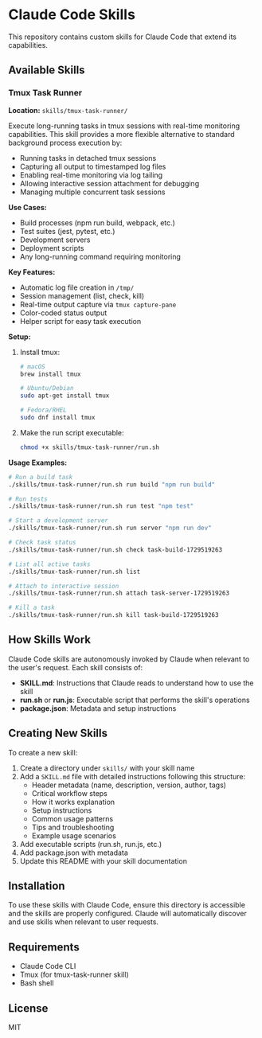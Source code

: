 # Claude Code Skills

This repository contains custom skills for Claude Code that extend its capabilities.

## Available Skills

### Tmux Task Runner

**Location:** `skills/tmux-task-runner/`

Execute long-running tasks in tmux sessions with real-time monitoring capabilities. This skill provides a more flexible alternative to standard background process execution by:

- Running tasks in detached tmux sessions
- Capturing all output to timestamped log files
- Enabling real-time monitoring via log tailing
- Allowing interactive session attachment for debugging
- Managing multiple concurrent task sessions

**Use Cases:**
- Build processes (npm run build, webpack, etc.)
- Test suites (jest, pytest, etc.)
- Development servers
- Deployment scripts
- Any long-running command requiring monitoring

**Key Features:**
- Automatic log file creation in `/tmp/`
- Session management (list, check, kill)
- Real-time output capture via `tmux capture-pane`
- Color-coded status output
- Helper script for easy task execution

**Setup:**

1. Install tmux:
   ```bash
   # macOS
   brew install tmux

   # Ubuntu/Debian
   sudo apt-get install tmux

   # Fedora/RHEL
   sudo dnf install tmux
   ```

2. Make the run script executable:
   ```bash
   chmod +x skills/tmux-task-runner/run.sh
   ```

**Usage Examples:**

```bash
# Run a build task
./skills/tmux-task-runner/run.sh run build "npm run build"

# Run tests
./skills/tmux-task-runner/run.sh run test "npm test"

# Start a development server
./skills/tmux-task-runner/run.sh run server "npm run dev"

# Check task status
./skills/tmux-task-runner/run.sh check task-build-1729519263

# List all active tasks
./skills/tmux-task-runner/run.sh list

# Attach to interactive session
./skills/tmux-task-runner/run.sh attach task-server-1729519263

# Kill a task
./skills/tmux-task-runner/run.sh kill task-build-1729519263
```

## How Skills Work

Claude Code skills are autonomously invoked by Claude when relevant to the user's request. Each skill consists of:

- **SKILL.md**: Instructions that Claude reads to understand how to use the skill
- **run.sh** or **run.js**: Executable script that performs the skill's operations
- **package.json**: Metadata and setup instructions

## Creating New Skills

To create a new skill:

1. Create a directory under `skills/` with your skill name
2. Add a `SKILL.md` file with detailed instructions following this structure:
   - Header metadata (name, description, version, author, tags)
   - Critical workflow steps
   - How it works explanation
   - Setup instructions
   - Common usage patterns
   - Tips and troubleshooting
   - Example usage scenarios
3. Add executable scripts (run.sh, run.js, etc.)
4. Add package.json with metadata
5. Update this README with your skill documentation

## Installation

To use these skills with Claude Code, ensure this directory is accessible and the skills are properly configured. Claude will automatically discover and use skills when relevant to user requests.

## Requirements

- Claude Code CLI
- Tmux (for tmux-task-runner skill)
- Bash shell

## License

MIT
